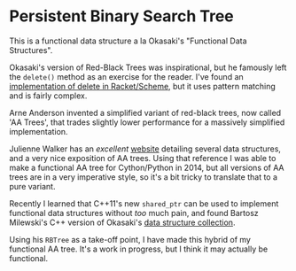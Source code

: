 
Persistent Binary Search Tree
=============================

This is a functional data structure a la Okasaki's "Functional Data Structures".

Okasaki's version of Red-Black Trees was inspirational, but he
famously left the ``delete()`` method as an exercise for the reader.
I've found an [implementation of delete in Racket/Scheme](http://matt.might.net/articles/red-black-delete/),
but it uses pattern matching and is fairly complex.

Arne Anderson invented a simplified variant of red-black trees, now
called 'AA Trees', that trades slightly lower performance for a
massively simplified implementation.

Julienne Walker has an *excellent*
[website](http://eternallyconfuzzled.com/tuts/datastructures/jsw_tut_andersson.aspx)
detailing several data structures, and a very nice exposition of AA
trees.  Using that reference I was able to make a functional AA tree
for Cython/Python in 2014, but all versions of AA trees are in a very
imperative style, so it's a bit tricky to translate that to a pure variant.

Recently I learned that C++11's new ``shared_ptr`` can be used to
implement functional data structures without *too* much pain, and
found Bartosz Milewski's C++ version of Okasaki's
[data structure collection](https://github.com/BartoszMilewski/Okasaki).

Using his ``RBTree`` as a take-off point, I have made this hybrid of
my functional AA tree.  It's a work in progress, but I think it may
actually be functional.

